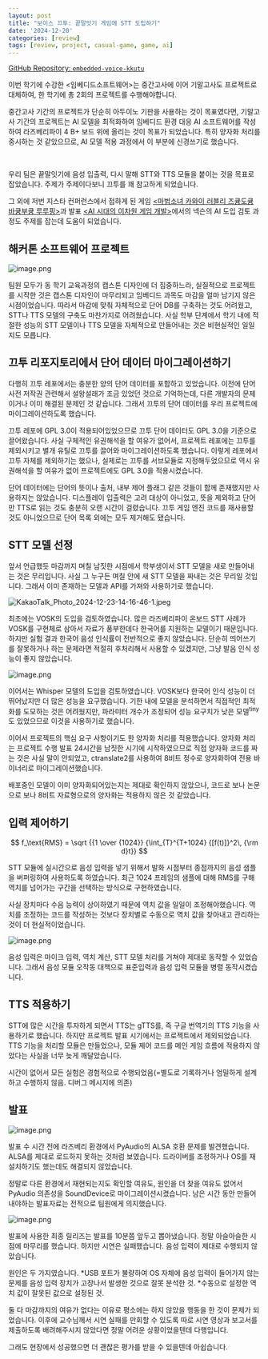 ```yaml
---
layout: post
title: "보이스 끄투: 끝말잇기 게임에 STT 도입하기"
date: '2024-12-20'
categories: [review]
tags: [review, project, casual-game, game, ai]
---
```


[GitHub Repository: `embedded-voice-kkutu`](https://github.com/undefined-rainy-storm/embedded-voice-kkutu)

이번 학기에 수강한 &lt;임베디드소프트웨어&gt;는 중간고사에 이어 기말고사도 프로젝트로 대체하여, 한 학기에 총 2회의 프로젝트를 수행해야합니다. 

중간고사 기간의 프로젝트가 단순히 아두이노 기판을 사용하는 것이 목표였다면, 기말고사 기간의 프로젝트는 AI 모델을 최적화하여 임베디드 환경 대응 AI 소프트웨어를 작성하여 라즈베리파이 4 B+ 보드 위에 올리는 것이 목표가 되었습니다. 특히 양자화 처리를 중시하는 것 같았으므로, AI 모델 적용 과정에서 이 부분에 신경쓰기로 했습니다.

<br />

우리 팀은 끝말잇기에 음성 입출력, 다시 말해 STT와 TTS 모듈을 붙이는 것을 목표로 잡았습니다. 주제가 주제이다보니 끄투를 꽤 참고하게 되었습니다.

그 외에 저번 지스타 컨퍼런스에서 접하게 된 게임 [&lt;마법소녀 카와이 러블리 즈큥도큥 바큥부큥 루루핑&gt;](https://store.steampowered.com/app/2696400)과 발표 [&lt;AI 시대의 이차원 게임 개발&gt;](/posts/2024-11-20-gcon24-nexon-bluearchive)에서의 넥슨의 AI 도입 검토 과정도 주제를 잡는데 도움이 되었습니다.

## 해커톤 소프트웨어 프로젝트

![image.png](/static/posts/2024-12-20-embedded-voice-kkutu/image.png)

팀원 모두가 동 학기 교육과정의 캡스톤 디자인에 더 집중하느라, 실질적으로 프로젝트를 시작한 것은 캡스톤 디자인이 마무리되고 임베디드 과목도 마감을 얼마 남기지 않은 시점이었습니다. 따라서 마감에 맞춰 자체적으로 단어 DB를 구축하는 것도 어려웠고, STT나 TTS 모델의 구축도 마찬가지로 어려웠습니다. 사실 학부 단계에서 학기 내에 적절한 성능의 STT 모델이나 TTS 모델을 자체적으로 만들어내는 것은 비현실적인 일일지도 모릅니다.

## 끄투 리포지토리에서 단어 데이터 마이그레이션하기

다행히 끄투 레포에서는 충분한 양의 단어 데이터를 포함하고 있었습니다. 이전에 단어 사전 저작권 관련해서 설왕설래가 조금 있었던 것으로 기억하는데, 다른 개발자의 문제이거나 이미 해결된 문제인 것 같습니다. 그래서 끄투의 단어 데이터를 우리 프로젝트에 마이그레이션하도록 했습니다.

끄투 레포에 GPL 3.0이 적용되어있었으므로 끄투 단어 데이터도 GPL 3.0을 기준으로 끌어왔습니다. 사실 구체적인 유권해석을 할 여유가 없어서, 프로젝트 레포에는 끄투를 제외시키고 별개 유틸로 끄투를 끌어와 마이그레이션하도록 했습니다. 이렇게 레포에서 끄투 자체를 제외하기는 했으나, 실제로는 끄투를 서브모듈로 지정해두었으므로 역시 유권해석을 할 여유가 없어 프로젝트에도 GPL 3.0을 적용시켰습니다.

단어 데이터에는 단어의 뜻이나 출처, 내부 제어 플래그 같은 것들이 함께 존재했지만 사용하지는 않았습니다. 디스플레이 입출력은 고려 대상이 아니었고, 뜻을 제외하고 단어만 TTS로 읽는 것도 충분히 오랜 시간이 걸렸습니다. 끄투 게임 엔진 코드를 재사용할 것도 아니었으므로 단어 목록 외에는 모두 제거해도 됐습니다.

## STT 모델 선정

앞서 언급했듯 마감까지 며칠 남짓한 시점에서 학부생이서 STT 모델을 새로 만들어내는 것은 무리입니다. 사실 그 누구든 며칠 안에 새 STT 모델을 짜내는 것은 무리일 것입니다. 그래서 이미 존재하는 모델과 API를 가져와 사용하기로 했습니다.

![KakaoTalk_Photo_2024-12-23-14-16-46-1.jpeg](/static/posts/2024-12-20-embedded-voice-kkutu/KakaoTalk_Photo_2024-12-23-14-16-46-1.jpeg)

최초에는 VOSK의 도입을 검토하였습니다. 많은 라즈베리파이 온보드 STT 사례가 VOSK를 구현체로 삼아서 자료가 풍부한데다 한국어를 지원하는 모델이기 때문입니다. 하지만 실험 결과 한국어 음성 인식률이 전반적으로 좋지 않았습니다. 단순히 띄어쓰기를 잘못하거나 하는 문제라면 적절히 후처리해서 사용할 수 있겠지만, 그냥 발음 인식 성능이 좋지 않았습니다.

![image.png](/static/posts/2024-12-20-embedded-voice-kkutu/image%201.png)

이어서는 Whisper 모델의 도입을 검토하였습니다. VOSK보다 한국어 인식 성능이 더 뛰어났지만 더 많은 성능을 요구했습니다. 기한 내에 모델을 분석하면서 직접적인 최적화를 도모하는 것은 어려웠지만, 파라미터 개수가 조정되어 성능 요구치가 낮은 모델<sup>tiny</sup>도 있었으므로 이것을 사용하기로 했습니다.

이어서 프로젝트의 핵심 요구 사항이기도 한 양자화 처리를 적용했습니다. 양자화 처리는 프로젝트 수행 발표 24시간을 남짓한 시기에 시작하였으므로 직접 양자화 코드를 짜는 것은 사실 말이 안되었고, ctranslate2를 사용하여 8비트 정수로 양자화하여 전용 바이너리로 마이그레이션했습니다. 

배포중인 모델이 이미 양자화되어있는지는 제대로 확인하지 않았으나, 코드로 보나 논문으로 보나 8비트 자료형으로의 양자화는 적용하지 않은 것 같았습니다.

## 입력 제어하기

$$
f_\text{RMS} = \sqrt {{1 \over {1024}} {\int_{T}^{T+1024} {[f(t)]}^2\, {\rm d}t}}
$$

STT 모듈에 실시간으로 음성 입력을 넣기 위해서 발화 시점부터 종점까지의 음성 샘플을 버퍼링하여 사용하도록 하였습니다. 최근 1024 프레임의 샘플에 대해 RMS를 구해 역치를 넘어가는 구간을 선택하는 방식으로 구현하였습니다.

사실 장치마다 수음 능력이 상이하였기 때문에 역치 값을 일일이 조정해야했습니다. 역치를 조정하는 코드를 작성하는 것보다 장치별로 수동으로 역치 값을 찾아내고 관리하는 것이 더 현실적이었습니다.

![image.png](/static/posts/2024-12-20-embedded-voice-kkutu/image%202.png)

음성 입력은 마이크 입력, 역치 계산, STT 모델 처리를 거쳐야 제대로 동작할 수 있었습니다. 그래서 음성 모듈 오작동 대책으로 표준입력과 음성 입력 모듈을 병렬 동작시켰습니다.

## TTS 적용하기

STT에 많은 시간을 투자하게 되면서 TTS는 gTTS를, 즉 구글 번역기의 TTS 기능을 사용하기로 했습니다. 하지만 프로젝트 발표 시기에서는 프로젝트에서 제외되었습니다. TTS 기능을 처리할 모듈은 만들었으나, 모듈 제어 코드를 메인 게임 흐름에 적용하지 않았다는 사실을 너무 늦게 깨달았습니다.

시간이 없어서 모든 실험은 경험적으로 수행되었음(=별도로 기록하거나 엄밀하게 설계하고 수행하지 않음. 디버그 메시지에 의존)

## 발표

![image.png](/static/posts/2024-12-20-embedded-voice-kkutu/image%203.png)

발표 수 시간 전에 라즈베리 환경에서 PyAudio의 ALSA 호환 문제를 발견했습니다. ALSA를 제대로 로드하지 못하는 것처럼 보였습니다. 드라이버를 조정하거나 OS를 재설치하기도 했는데도 해결되지 않았습니다. 

정말로 다른 환경에서 재현되는지도 확인할 여유도, 원인을 더 찾을 여유도 없어서 PyAudio 의존성을 SoundDevice로 마이그레이션시켰습니다. 남은 시간 동안 만들어내야하는 발표자료는 전적으로 팀원에게 의지했습니다.

![image.png](/static/posts/2024-12-20-embedded-voice-kkutu/image%204.png)

발표에 사용한 최종 릴리즈는 발표를 10분쯤 앞두고 뽑아냈습니다. 정말 아슬아슬한 시점에 마무리를 했습니다. 하지만 시연은 실패했습니다. 음성 입력이 제대로 수행되지 않았습니다.

원인은 두 가지였습니다. \*USB 포트가 불량하여 OS 자체에 음성 입력이 들어가지 않는 문제를 음성 입력 장치가 고장나서 발생한 것으로 잘못 분석한 것. \*수동으로 설정한 역치 값이 잘못된 값으로 설정된 것.

둘 다 마감까지의 여유가 없다는 이유로 평소에는 하지 않았을 행동을 한 것이 문제가 되었습니다. 이후에 교수님께서 시연 실패를 만회할 수 있도록 따로 시연 영상과 보고서를 제출하도록 배려해주시지 않았다면 정말 어려운 상황이었을텐데 다행입니다.

그래도 현장에서 성공했으면 더 괜찮은 평가를 받을 수 있을텐데 아쉽습니다.
